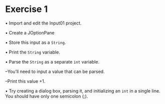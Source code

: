 # Exercise 1
• Import and edit the Input01 project.

• Create a JOptionPane

• Store this input as a `String`.

• Print the `String` variable.

• Parse the `String` as a separate `int` variable.

–You’ll need to input a value that can be parsed.

–Print this value +1.

• Try creating a dialog box, parsing it, and initializing an `int` in a single line. 
You should have only one semicolon (;).